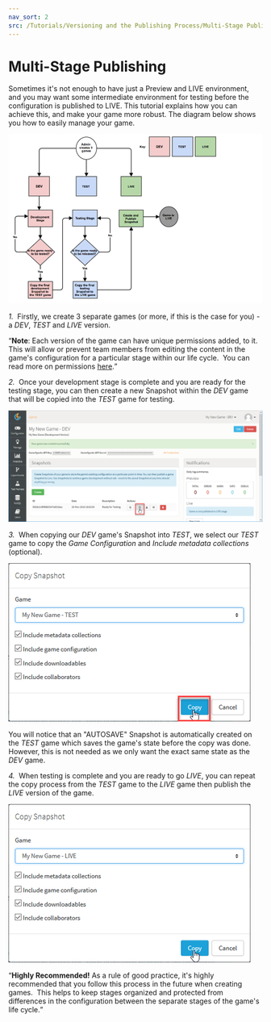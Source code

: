 ```yaml
---
nav_sort: 2
src: /Tutorials/Versioning and the Publishing Process/Multi-Stage Publishing.md
---
```


# Multi-Stage Publishing

Sometimes it's not enough to have just a Preview and LIVE environment, and you may want some intermediate environment for testing before the configuration is published to LIVE. This tutorial explains how you can achieve this, and make your game more robust. The diagram below shows you how to easily manage your game.

![](img/MultiStage/1.png)

*1.*  Firstly, we create 3 separate games (or more, if this is the case for you) - a *DEV*, *TEST* and *LIVE* version.

<q>**Note**: Each version of the game can have unique permissions added, to it.  This will allow or prevent team members from editing the content in the game's configuration for a particular stage within our life cycle.  You can read more on permissions [here](/Tutorials/Capabilities/README.md).</q>

*2.*  Once your development stage is complete and you are ready for the testing stage, you can then create a new Snapshot within the *DEV* game that will be copied into the *TEST* game for testing.

 ![](img/MultiStage/6.png)

 *3.*  When copying our *DEV* game's Snapshot into *TEST*, we select our *TEST* game to copy the *Game Configuration* and *Include metadata collections* (optional).

 ![](img/MultiStage/7.png)

 You will notice that an "AUTOSAVE" Snapshot is automatically created on the *TEST* game which saves the game's state before the copy was done.  However, this is not needed as we only want the exact same state as the *DEV* game.

 *4.*  When testing is complete and you are ready to go *LIVE*, you can repeat the copy process from the *TEST* game to the *LIVE* game then publish the *LIVE* version of the game.

![](img/MultiStage/8.png)

<q>**Highly Recommended!** As a rule of good practice, it's highly recommended that you follow this process in the future when creating games.  This helps to keep stages organized and protected from differences in the configuration between the separate stages of the game's life cycle.</q>
